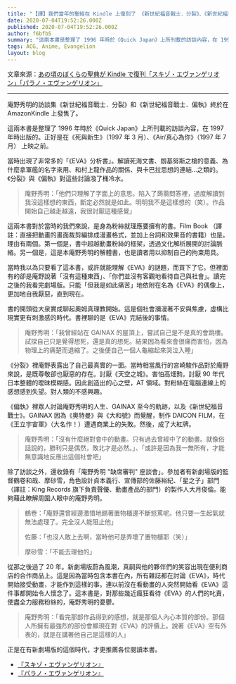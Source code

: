 ```yaml
---
title: "【譯】我們當年的聖經在 Kindle 上復刻了 《新世紀福音戰士．分裂》、《新世紀福音戰士．偏執》"
date: 2020-07-04T19:52:26.000Z
published: 2020-07-04T19:52:26.000Z
author: f6bfb5
summary: "這兩本書是整理了 1996 年時於《Quick Japan》上所刊載的訪談內容，在 1997 年時出版的。正好是在《死與新生》（1997 年 3 月）、《Air/真心為你》（1997 年 7 月） 上映之前。"
tags: ACG, Anime, Evangelion
layout: blog
---
```


文章來源：[あの頃のぼくらの聖典が Kindle で復刊「スキゾ・エヴァンゲリオン」「パラノ・エヴァンゲリオン」](https://www.excite.co.jp/news/article/E1416444712461/)

---

庵野秀明的訪談集《新世紀福音戰士．分裂》和《新世紀福音戰士．偏執》終於在 AmazonKindle 上發售了。

這兩本書是整理了 1996 年時於《Quick Japan》上所刊載的訪談內容，在 1997 年時出版的。正好是在《死與新生》（1997 年 3 月）、《Air/真心為你》（1997 年 7 月） 上映之前。

當時出現了非常多的「《EVA》分析書」。解讀死海文書、朗基努斯之槍的意義、為什麼拿軍艦的名字來用、和村上龍作品的關係、與卡巴拉思想的連結…之類的。《分裂》與《偏執》對這些討論潑了桶冷水。

> 庵野秀明：「他們只理解了字面上的意思。陷入了蒟蒻問答裡，過度解讀到我沒這樣想的東西，斷定必然就是如此。明明我不是這樣想的（笑）。作品開始自己越走越遠，我很討厭這種感覺」

這兩本書對於當時的我們來說，是身為粉絲就理應要擁有的書。Film Book （譯註：直接把動畫的畫面裁剪編排成漫畫格式，並加上台詞和效果音的書籍）也是。理由有兩個。第一個是，書中超越動畫粉絲的框架，透過文化解析展開的討論脈絡。另一個是，這是本庵野秀明的解體書，也是讀者用以抑制自己的拘束用具。

當時我以為只要看了這本書，或許就能理解《EVA》的謎題，而買下了它。但裡面有的卻是庵野說著「沒有這種東西」、「你們並沒有客觀地看待自己與社會」。讀完之後的我看完劇場版。只能「但我是如此痛苦」地依附在名為《EVA》的偶像上，更加地自我厭惡，直到現在。

書的開頭從大泉實成聊起奧姆真理教開始。這是個社會瀰漫著不安與焦慮，虛構比現實更有刺激感的時代。書裡聊的是《EVA》完結後的事情。

> 庵野秀明：「我曾經站在 GAINAX 的屋頂上，嘗試自己是不是真的會跳樓。試探自己只是覺得想死，還是真的想死。結果因為看來會很痛而害怕，因為物理上的痛楚而退縮了。之後便自己一個人龜縮起來哭泣入睡」

《分裂》裡庵野表露出了自己最真實的一面。當時相當風行的宮崎駿作品對於庵野來說，是既尊敬卻也厭惡的存在。討厭《天空之城》。害怕高畑勲。討厭 90 年代日本整體的曖昧模糊感。因此創造出的心之壁，AT 領域。對粉絲在電腦連線上的感想感到失望。對人類的不感興趣。

《偏執》裡眾人討論庵野秀明的人生、GAINAX 至今的軌跡，以及《新世紀福音戰士》。GAINAX 因為《奧特曼》與《大和號》而覺醒，制作 DAICON FILM，在《王立宇宙軍》（大名作！）遭遇商業上的失敗。然後，成了大紅牌。

> 庵野秀明：「沒有什麼絕對會中的動畫。只有過去曾經中了的動畫。就像俗話說的，勝利只是偶然，敗北才是必然。」、「或許是因為我一無所有，才能無意識地反應出這個社會吧」

除了訪談之外，還收錄有「庵野秀明 "缺席審判" 座談會」。參加者有新劇場版的監督鶴卷和哉、摩砂雪，角色設計貞本義行、宣傳部的佐藤裕紀、「星之子」部門（譯註：King Records 旗下負責聲優、動畫產品的部門）的製作人大月俊倫。能夠藉此瞭解周圍人眼中的庵野秀明。

> 鶴卷：「庵野還曾經邊激憤地踢著置物櫃邊不斷怒罵呢。他只要一生起氣就無法處理了。完全沒人能阻止他」
>
> 佐藤：「也沒人敢上去啊，當時他可是弄壞了置物櫃耶（笑）」
>
> 摩砂雪：「不能去理他的」

從那之後過了 20 年。新劇場版蔚為風潮，真嗣與他的夥伴們的笑容出現在便利商店的合作商品上。這是因為當時包含本書在內，所有雜誌都在討論《EVA》，時代開始接受動畫，才能作到這樣的事。連以前沒在看動畫的人突然開始看《EVA》這件事都開始令人懷念了。這本書是，對那些幾近瘋狂看待《EVA》的人們的叱責，使盡全力服務粉絲的，庵野秀明的憂鬱。

> 庵野秀明：「看完那部作品得到的感想，就是那個人內心本質的部份。那個人所擁有最強烈的部份會顯現在對《EVA》的評價上。說著《EVA》空有外表的，就是在講著他自己是這樣的人」

正是在有新劇場版的這個時代，才更推薦各位閱讀本書。

- [『スキゾ・エヴァンゲリオン』](http://www.amazon.co.jp/o/ASIN/B00NPWMDC8/ex-news-22/)
- [『パラノ・エヴァンゲリオン』](http://www.amazon.co.jp/o/ASIN/B00NPWMDD2/ex-news-22/)
